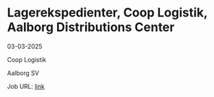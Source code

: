 # Lagerekspedienter, Coop Logistik,  Aalborg Distributions Center
03-03-2025

Coop Logistik

Aalborg SV

Job URL: [link](https://jobs.coop.dk/job/Lagerekspedienter%2C-Coop-Logistik%2C-Aalborg-Distributions-Center/154623-da_DK)



